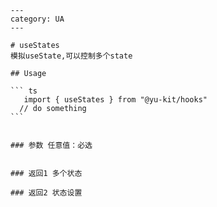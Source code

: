     ---
    category: UA
    ---

    # useStates
    模拟useState,可以控制多个state

    ## Usage

    ``` ts
       import { useStates } from "@yu-kit/hooks"
      // do something
    ```


    ### 参数 任意值：必选


    ### 返回1 多个状态
    
    ### 返回2 状态设置
